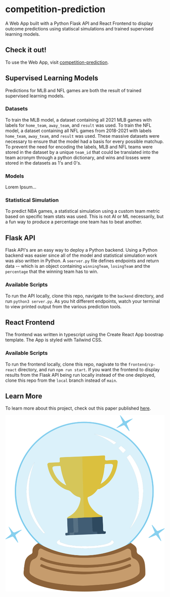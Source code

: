 # competition-prediction

A Web App built with a Python Flask API and React Frontend to display outcome predictions using statiscal simulations and trained supervised learning models.

## Check it out!

To use the Web App, visit [competition-prediction](https://competition-prediction.netlify.app/).

## Supervised Learning Models

Predictions for MLB and NFL games are both the result of trained supervised learning models. 

### Datasets

To train the MLB model, a dataset containing all 2021 MLB games with labels for `home_team`, `away_team`, and `result` was used. To train the NFL model, a dataset containing all NFL games from 2018-2021 with labels `home_team`, `away_team`, and `result` was used. These massive datasets were necessary to ensure that the model had a basis for every possible matchup. To prevent the need for encoding the labels, MLB and NFL teams were stored in the dataset by a unique `team_id` that could be translated into the team acronym through a python dictionary, and wins and losses were stored in the datasets as 1's and 0's.

### Models

Lorem Ipsum...

### Statistical Simulation

To predict NBA games, a statistical simulation using a custom team metric based on specific team stats was used. This is not AI or ML necessarily, but a fun way to produce a percentage one team has to beat another. 

## Flask API

Flask API's are an easy way to deploy a Python backend. Using a Python backend was easier since all of the model and statistical simulation work was also written in Python. A `seerver.py` file defines endpoints and return data -- which is an object containing `winningTeam`, `losingTeam` and the `percentage` that the winning team has to win.

### Available Scripts

To run the API locally, clone this repo, navigate to the `backend` directory, and run `python3 server.py`. As you hit different endpoints, watch your terminal to view printed output from the various prediction tools.

## React Frontend

The frontend was written in typescript using the Create React App boostrap template. The App is styled with Tailwind CSS.

### Available Scripts

To run the frontend locally, clone this repo, nagivate to the `frontend/cp-react` directory, and run `npm run start`. If you want the frontend to display results from the Flask API being run locally instead of the one deployed, clone this repo from the `local` branch instead of `main`.

## Learn More

To learn more about this project, check out this paper published [here](https://kadenbking.com/).

![alt text](https://github.com/kadenbking/competition-prediction/blob/main/frontend/cp-react/src/img/cp-logo.png?raw=true)
